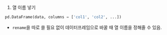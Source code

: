 1. 열 이름 넣기
```python
pd.DataFrame(data, columns = ['col1', 'col2', ...])
```
- `rename`을 따로 쓸 필요 없이 데이터프레임으로 바꿀 때 열 이름을 정해줄 수 있음.